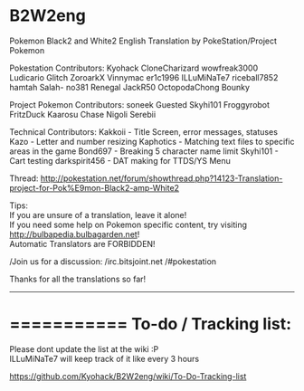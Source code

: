 B2W2eng
=======

Pokemon Black2 and White2 English Translation by PokeStation/Project Pokemon

Pokestation Contributors:
Kyohack
CloneCharizard
wowfreak3000
Ludicario
Glitch
ZoroarkX
Vinnymac
er1c1996
ILLuMiNaTe7
riceball7852
hamtah
Salah-
no381
Renegal
JackR50
OctopodaChong
Bounky

Project Pokemon Contributors:
soneek
Guested
Skyhi101
Froggyrobot
FritzDuck
Kaarosu
Chase
Nigoli
Serebii

Technical Contributors:
Kakkoii - Title Screen, error messages, statuses
Kazo - Letter and number resizing
Kaphotics - Matching text files to specific areas in the game
Bond697 - Breaking 5 character name limit
Skyhi101 - Cart testing
darkspirit456 - DAT making for TTDS/YS Menu


Thread: http://pokestation.net/forum/showthread.php?14123-Translation-project-for-Pok%E9mon-Black2-amp-White2

Tips:  
If you are unsure of a translation, leave it alone!  
If you need some help on Pokemon specific content, try visiting http://bulbapedia.bulbagarden.net!  
Automatic Translators are FORBIDDEN!  

/Join us for a discussion:
/irc.bitsjoint.net
/#pokestation

Thanks for all the translations so far!



________________
===========
To-do / Tracking list:
===========
Please dont update the list at the wiki :P  
ILLuMiNaTe7 will keep track of it like every 3 hours  
  
https://github.com/Kyohack/B2W2eng/wiki/To-Do-Tracking-list